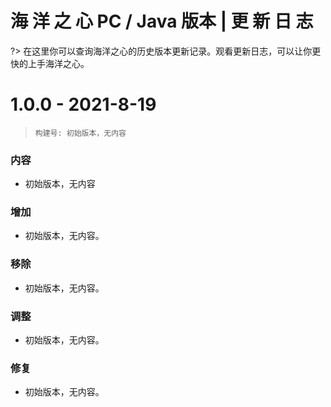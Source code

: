 # **<i class="fab fa-java"></i>** 海 洋 之 心 PC / Java 版本 | 更 新 日 志
?> 在这里你可以查询海洋之心的历史版本更新记录。观看更新日志，可以让你更快的上手海洋之心。

# 1.0.0 - 2021-8-19
> `构建号: 初始版本，无内容`
### 内容
* 初始版本，无内容
### 增加
* 初始版本，无内容。
### 移除
* 初始版本，无内容。
### 调整
* 初始版本，无内容。
### 修复
* 初始版本，无内容。